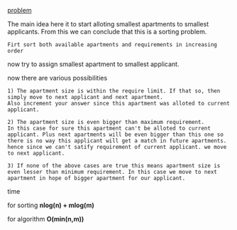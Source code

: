 [problem](https://cses.fi/problemset/task/1084/)

The main idea here it to start alloting smallest apartments to smallest applicants. From this we can conclude that this is a sorting problem.

    Firt sort both available apartments and requirements in increasing order

now try to assign smallest apartment to smallest applicant.

now there are various possibilities

    1) The apartment size is within the require limit. If that so, then simply move to next applicant and next apartment.
    Also increment your answer since this apartment was alloted to current applicant. 

    2) The apartment size is even bigger than maximum requirement. 
    In this case for sure this apartment can't be alloted to current applicant. Plus next apartments will be even bigger than this one so there is no way this applicant will get a match in future apartments.
    hence since we can't satify requirement of current applicant. we move to next applicant.

    3) If none of the above cases are true this means apartment size is even lesser than minimum requirement. In this case we move to next apartment in hope of bigger apartment for our applicant. 


time

for sorting **nlog(n) + mlog(m)**

for algorithm **O(min(n,m))**